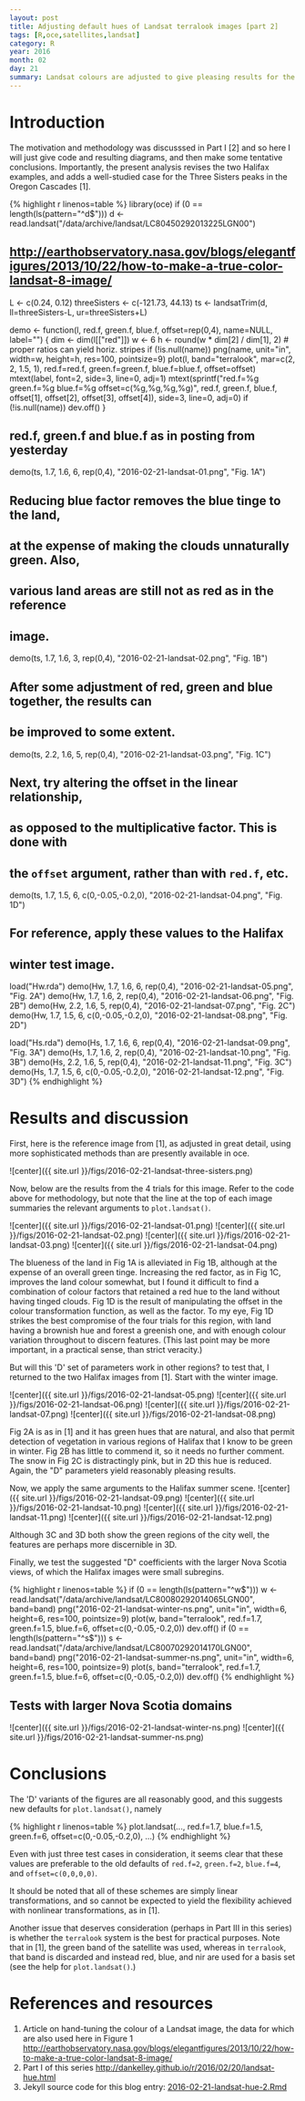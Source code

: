 ```yaml
---
layout: post
title: Adjusting default hues of Landsat terralook images [part 2]
tags: [R,oce,satellites,landsat]
category: R
year: 2016
month: 02
day: 21
summary: Landsat colours are adjusted to give pleasing results for the two Halifax scenes described in Part I, along with a scene from the Oregon Cascades [1].
---
```


# Introduction

The motivation and methodology was discusssed in Part I [2] and so here I will
just give code and resulting diagrams, and then make some tentative
conclusions. Importantly, the present analysis revises the two Halifax
examples, and adds a well-studied case for the Three Sisters peaks in the
Oregon Cascades [1].


{% highlight r linenos=table %}
library(oce)
if (0 == length(ls(pattern="^d$")))
    d <- read.landsat("/data/archive/landsat/LC80450292013225LGN00")

## http://earthobservatory.nasa.gov/blogs/elegantfigures/2013/10/22/how-to-make-a-true-color-landsat-8-image/

L <- c(0.24, 0.12)
threeSisters <- c(-121.73, 44.13)
ts <- landsatTrim(d, ll=threeSisters-L, ur=threeSisters+L)

demo <- function(l, red.f, green.f, blue.f, offset=rep(0,4), name=NULL, label="")
{
    dim <- dim(l[["red"]])
    w <- 6
    h <- round(w * dim[2] / dim[1], 2) # proper ratios can yield horiz. stripes
    if (!is.null(name))
        png(name, unit="in", width=w, height=h, res=100, pointsize=9)
    plot(l, band="terralook", mar=c(2, 2, 1.5, 1),
         red.f=red.f, green.f=green.f, blue.f=blue.f, offset=offset)
    mtext(label, font=2, side=3, line=0, adj=1)
    mtext(sprintf("red.f=%g green.f=%g blue.f=%g offset=c(%g,%g,%g,%g)",
                  red.f, green.f, blue.f, offset[1], offset[2], offset[3], offset[4]),
          side=3, line=0, adj=0)
    if (!is.null(name)) dev.off()
}

## red.f, green.f and blue.f as in posting from yesterday
demo(ts, 1.7, 1.6, 6, rep(0,4), "2016-02-21-landsat-01.png", "Fig. 1A")

## Reducing blue factor removes the blue tinge to the land, 
## at the expense of making the clouds unnaturally green. Also, 
## various land areas are still not as red as in the reference
## image.
demo(ts, 1.7, 1.6, 3, rep(0,4), "2016-02-21-landsat-02.png", "Fig. 1B")

## After some adjustment of red, green and blue together, the results can
## be improved to some extent.
demo(ts, 2.2, 1.6, 5, rep(0,4), "2016-02-21-landsat-03.png", "Fig. 1C")

## Next, try altering the offset in the linear relationship,
## as opposed to the multiplicative factor. This is done with 
## the `offset` argument, rather than with `red.f`, etc.
demo(ts, 1.7, 1.5, 6, c(0,-0.05,-0.2,0), "2016-02-21-landsat-04.png", "Fig. 1D")

## For reference, apply these values to the Halifax
## winter test image.
load("Hw.rda")
demo(Hw, 1.7, 1.6, 6, rep(0,4), "2016-02-21-landsat-05.png", "Fig. 2A")
demo(Hw, 1.7, 1.6, 2, rep(0,4), "2016-02-21-landsat-06.png", "Fig. 2B")
demo(Hw, 2.2, 1.6, 5, rep(0,4), "2016-02-21-landsat-07.png", "Fig. 2C")
demo(Hw, 1.7, 1.5, 6, c(0,-0.05,-0.2,0), "2016-02-21-landsat-08.png", "Fig. 2D")

load("Hs.rda")
demo(Hs, 1.7, 1.6, 6, rep(0,4), "2016-02-21-landsat-09.png", "Fig. 3A")
demo(Hs, 1.7, 1.6, 2, rep(0,4), "2016-02-21-landsat-10.png", "Fig. 3B")
demo(Hs, 2.2, 1.6, 5, rep(0,4), "2016-02-21-landsat-11.png", "Fig. 3C")
demo(Hs, 1.7, 1.5, 6, c(0,-0.05,-0.2,0), "2016-02-21-landsat-12.png", "Fig. 3D")
{% endhighlight %}

# Results and discussion

First, here is the reference image from [1], as adjusted in great detail, using
more sophisticated methods than are presently available in oce.

![center]({{ site.url }}/figs/2016-02-21-landsat-three-sisters.png) 

Now, below are the results from the 4 trials for this image. Refer to the code
above for methodology, but note that the line at the top of each image
summaries the relevant arguments to `plot.landsat()`.

![center]({{ site.url }}/figs/2016-02-21-landsat-01.png)
![center]({{ site.url }}/figs/2016-02-21-landsat-02.png)
![center]({{ site.url }}/figs/2016-02-21-landsat-03.png)
![center]({{ site.url }}/figs/2016-02-21-landsat-04.png)

The blueness of the land in Fig 1A is alleviated in Fig 1B, although at the
expense of an overall green tinge.  Increasing the red factor, as in Fig 1C,
improves the land colour somewhat, but I found it difficult to find a
combination of colour factors that retained a red hue to the land without
having tinged clouds.  Fig 1D is the result of manipulating the offset in the
colour transformation function, as well as the factor.  To my eye, Fig 1D
strikes the best compromise of the four trials for this region, with land
having a brownish hue and forest a greenish one, and with enough colour
variation throughout to discern features.  (This last point may be more
important, in a practical sense, than strict veracity.)

But will this 'D' set of parameters work in other regions? to test that, I
returned to the two Halifax images from [1]. Start with the winter image.


![center]({{ site.url }}/figs/2016-02-21-landsat-05.png)
![center]({{ site.url }}/figs/2016-02-21-landsat-06.png)
![center]({{ site.url }}/figs/2016-02-21-landsat-07.png)
![center]({{ site.url }}/figs/2016-02-21-landsat-08.png)

Fig 2A is as in [1] and it has green hues that are natural, and also that
permit detection of vegetation in various regions of Halifax that I know to be
green in winter. Fig 2B has little to commend it, so it needs no further
comment. The snow in Fig 2C is distractingly pink, but in 2D this hue is
reduced.  Again, the "D" parameters yield reasonably pleasing results.

Now, we apply the same arguments to the Halifax summer scene.
![center]({{ site.url }}/figs/2016-02-21-landsat-09.png)
![center]({{ site.url }}/figs/2016-02-21-landsat-10.png)
![center]({{ site.url }}/figs/2016-02-21-landsat-11.png)
![center]({{ site.url }}/figs/2016-02-21-landsat-12.png)

Although 3C and 3D both show the green regions of the city well, the features
are perhaps more discernible in 3D.

Finally, we test the suggested "D" coefficients with the larger Nova Scotia
views, of which the Halifax images were small subregins.

{% highlight r linenos=table %}
if (0 == length(ls(pattern="^w$")))
    w <- read.landsat("/data/archive/landsat/LC80080292014065LGN00", band=band)
png("2016-02-21-landsat-winter-ns.png", unit="in", width=6, height=6, res=100, pointsize=9)
plot(w, band="terralook", red.f=1.7, green.f=1.5, blue.f=6, offset=c(0,-0.05,-0.2,0))
dev.off()
if (0 == length(ls(pattern="^s$")))
    s <- read.landsat("/data/archive/landsat/LC80070292014170LGN00", band=band)
png("2016-02-21-landsat-summer-ns.png", unit="in", width=6, height=6, res=100, pointsize=9)
plot(s, band="terralook", red.f=1.7, green.f=1.5, blue.f=6, offset=c(0,-0.05,-0.2,0))
dev.off()
{% endhighlight %}

## Tests with larger Nova Scotia domains
![center]({{ site.url }}/figs/2016-02-21-landsat-winter-ns.png)
![center]({{ site.url }}/figs/2016-02-21-landsat-summer-ns.png)



# Conclusions

The 'D' variants of the figures are all reasonably good, and this suggests new
defaults for `plot.landsat()`, namely 

{% highlight r linenos=table %}
plot.landsat(..., red.f=1.7, blue.f=1.5, green.f=6, offset=c(0,-0.05,-0.2,0), ...)
{% endhighlight %}

Even with just three test cases in consideration, it seems clear that these
values are preferable to the old defaults of `red.f=2`, `green.f=2`,
`blue.f=4`, and `offset=c(0,0,0,0)`.

It should be noted that all of these schemes are simply linear transformations,
and so cannot be expected to yield the flexibility achieved with nonlinear
transformations, as in [1].

Another issue that deserves consideration (perhaps in Part III in this series)
is whether the `terralook` system is the best for practical purposes. Note that
in [1], the green band of the satellite was used, whereas in `terralook`, that
band is discarded and instead red, blue, and nir are used for a basis set (see
the help for `plot.landsat()`.)


# References and resources

1. Article on hand-tuning the colour of a Landsat image, the data for which are also used here in Figure 1 <http://earthobservatory.nasa.gov/blogs/elegantfigures/2013/10/22/how-to-make-a-true-color-landsat-8-image/>
2. Part I of this series <http://dankelley.github.io/r/2016/02/20/landsat-hue.html>
3. Jekyll source code for this blog entry: [2016-02-21-landsat-hue-2.Rmd](https://raw.github.com/dankelley/dankelley.github.io/master/assets/2016-02-21-landsat-hue-2.Rmd)

